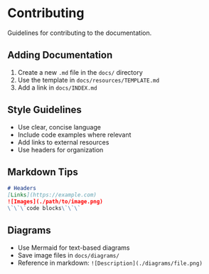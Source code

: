 # Contributing

Guidelines for contributing to the documentation.

## Adding Documentation

1. Create a new `.md` file in the `docs/` directory
2. Use the template in `docs/resources/TEMPLATE.md`
3. Add a link in `docs/INDEX.md`

## Style Guidelines

- Use clear, concise language
- Include code examples where relevant
- Add links to external resources
- Use headers for organization

## Markdown Tips

```markdown
# Headers
[Links](https://example.com)
![Images](./path/to/image.png)
\`\`\`code blocks\`\`\`
```

## Diagrams

- Use Mermaid for text-based diagrams
- Save image files in `docs/diagrams/`
- Reference in markdown: `![Description](./diagrams/file.png)`
